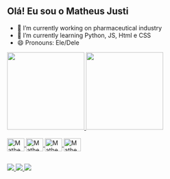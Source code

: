 ## Olá! Eu sou o Matheus Justi


- 🔭 I’m currently working on pharmaceutical industry
- 🌱 I’m currently learning Python, JS, Html e CSS
- 😄 Pronouns: Ele/Dele

<div>
  <a href="https://github.com/Justimatheus">
    <img height="180em" src="https://github-readme-stats.vercel.app/api?username=Justimatheus&show_icons=true&theme=dark&include_all_commits-true&count_private=true"/>
    <img height="180em" src="https://github-readme-stats.vercel.app/api/top-langs/?username=Justimatheus&layout=compact&langs_count=16&theme=dark"/>
</div>

<div style="display: inline_block"><br>
  <img align="center" alt="Matheus-Js" height="30" width="40" src="https://cdn.jsdelivr.net/gh/devicons/devicon/icons/javascript/javascript-original.svg">
  <img align="center" alt="Matheus-Python" height="30" width="40" src="https://cdn.jsdelivr.net/gh/devicons/devicon/icons/python/python-original.svg">
  <img align="center" alt="Matheus-CSS" height="30" width="40" src="https://cdn.jsdelivr.net/gh/devicons/devicon/icons/css3/css3-original.svg">
  <img align="center" alt="Matheus-HTML" height="30" width="40" src="https://cdn.jsdelivr.net/gh/devicons/devicon/icons/html5/html5-original.svg">

  ##
  
  <div>
    <a href="https://www.linkedin.com/in/matheus-justi-34334a198/" target="_blank"> <img src="https://img.shields.io/badge/LinkedIn-0077B5?style=for-the-badge&logo=linkedin&logoColor=white"/>
    <a href="https://www.facebook.com/matheus.justi" target="_blank"> <img src="https://img.shields.io/badge/Facebook-1877F2?style=for-the-badge&logo=facebook&logoColor=white"/>
    <a href="https://www.instagram.com/justimatheus/" target="_blank"> <img src="https://img.shields.io/badge/Instagram-E4405F?style=for-the-badge&logo=instagram&logoColor=white"/>
  </div>
